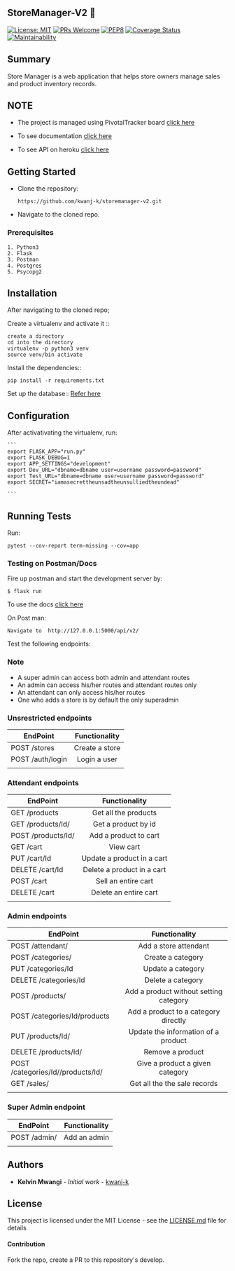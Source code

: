 ## StoreManager-V2  :department_store:
[![License: MIT](https://img.shields.io/badge/License-MIT-yellow.svg)](https://opensource.org/licenses/MIT)  [![PRs Welcome](https://img.shields.io/badge/PRs-welcome-brightgreen.svg?style=flat-square)](http://makeapullrequest.com) [![PEP8](https://img.shields.io/badge/code%20style-pep8-green.svg)](https://www.python.org/dev/peps/pep-0008/) [![Coverage Status](https://coveralls.io/repos/github/kwanj-k/storemanager-v2/badge.svg?branch=ch-readme-%23161404824)](https://coveralls.io/github/kwanj-k/storemanager-v2?branch=ch-readme-%23161404824)  [![Maintainability](https://api.codeclimate.com/v1/badges/d3fce08480d8b41d45d9/maintainability)](https://codeclimate.com/github/kwanj-k/storemanager-v2/maintainability)

## Summary

Store Manager is a web application that helps store owners manage sales and product inventory records. 

## NOTE
* The project is managed using PivotalTracker board [click here](https://www.pivotaltracker.com/n/projects/2202775)

* To see documentation [click here](https://storemanager-v2.herokuapp.com/api/v2)

* To see API on heroku [click here](https://storemanager-v2.herokuapp.com/api/v2)



## Getting Started 

* Clone the repository: 

    ```https://github.com/kwanj-k/storemanager-v2.git```

* Navigate to the cloned repo. 

### Prerequisites

```
1. Python3
2. Flask
3. Postman
4. Postgres
5. Psycopg2
```

## Installation 
After navigating to the cloned repo;

Create a virtualenv and activate it ::

    create a directory 
    cd into the directory
    virtualenv -p python3 venv
    source venv/bin activate

Install the dependencies::

    pip install -r requirements.txt 

Set up the database:: [Refer here](https://www.digitalocean.com/community/tutorials/how-to-install-and-use-postgresql-on-ubuntu-18-04#creating-a-new-role)


## Configuration

After activativating the virtualenv, run:

    ```
    export FLASK_APP="run.py"
    export FLASK_DEBUG=1
    export APP_SETTINGS="development"
    export Dev_URL="dbname=dbname user=username password=password"
    export Test_URL="dbname=dbname user=username password=password"
    export SECRET="iamasecrettheunsadtheunsulliedtheundead"

    ```
## Running Tests
Run:
```
pytest --cov-report term-missing --cov=app
```

### Testing on Postman/Docs
Fire up postman and start the development server by:
  ```
  $ flask run
  ```

To use the docs [click here]( http://127.0.0.1:5000/api/v2/)

On Post man:

    Navigate to  http://127.0.0.1:5000/api/v2/


Test the following endpoints:
### Note

* A super admin can access both admin and attendant routes
* An admin can access his/her routes and attendant routes only
* An attendant can only access his/her routes
* One who adds a store is by default the only superadmin


### Unsrestricted endpoints

| EndPoint                       | Functionality                           |
| -------------------------------|:---------------------------------------:|
| POST     /stores               | Create a store                          |
| POST     /auth/login           | Login a user                            |
|                                                                          |



### Attendant endpoints

| EndPoint                       | Functionality                           |
| -------------------------------|:---------------------------------------:|                                                                 
| GET      /products             | Get all the products                    |
| GET      /products/Id/         | Get  a product by id                    |
| POST     /products/Id/         | Add a product to cart                   |
| GET      /cart                 | View cart                               |
| PUT      /cart/Id              | Update a product in a cart              |
| DELETE   /cart/Id              | Delete a product in a cart              |
| POST     /cart                 | Sell an entire cart                     |
| DELETE   /cart                 | Delete an entire cart                   |
|                                                                          |

### Admin endpoints

| EndPoint                                    | Functionality                           |
| --------------------------------------------|:---------------------------------------:|                                                    
| POST     /attendant/                        | Add a store attendant                   |
| POST     /categories/                       | Create a category                       |
| PUT      /categories/Id                     | Update a category                       |
| DELETE   /categories/Id                     | Delete a category                       | 
| POST     /products/                         | Add a product without setting category  |
| POST     /categories/Id/products            | Add a product  to a category directly   |  
| PUT      /products/Id/                      | Update the information of a product     |
| DELETE   /products/Id/                      | Remove a product                        |
| POST    /categories/Id//products/Id/        | Give a product a given category         |
| GET      /sales/                            | Get all the the sale records            |
|                                                                          |



### Super Admin endpoint

| EndPoint                       | Functionality                           |
| -------------------------------|:---------------------------------------:|
| POST     /admin/               | Add an admin                            | 
|                                                                          |





## Authors

* **Kelvin Mwangi** - *Initial work* - [kwanj-k](https://github.com/kwanj-k)

## License

This project is licensed under the MIT License - see the [LICENSE.md](LICENSE.md) file for details

#### Contribution
Fork the repo, create a PR to this repository's develop.
